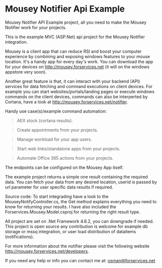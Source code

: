# Mousey Notifier Api Example
Mousey Notifier API Example project, all you need to make the Mousey Notifier work for your projects.

This is the example MVC (ASP.Net) api project for the Mousey Notifier integration.

Mousey is a client app that can reduce RSI and boost your computer experience by combining and exposing windows features to your mouse 
location. It's a handy app for every day's work. You can download the app for your devices on http://mousey.forservices.net 
(it will on the windows appstore very soon).

Another great feature is that, it can interact with your backend (API) services for data fetching and command executions on client devices.
For example you can start websites/portals/landing pages or execute windows commands on the client devices, 
commands can also be interperted by Cortana, have a look at http://mousey.forservices.net/notifier.

Handy use case(s)/example command automation:
> AEX stock (cortana results).

> Create appointments from your projects.

> Manage workload for your app users.

> Start web links/standalone apps from your projects.

> Automate Office 365 actions from your projects.

The endpoints can be configured on the Mousey App itself.

The example project returns a simple one result containing the required data. You can fetch your data from any desired location, userid 
is passed by url parameter for user specific data results if required.

Source code:
To start integrading have a look to the MouseyNotifyController.cs, the Get method explains everything you need to know for 
returning your results. I have also included the Forservices.Mousey.Model.csproj for returning the right result type.

All project are set on .Net Framework 4.6.2, you can downgrade if needed. This project is open source any contribution is welcome for 
example db storage or mssq integration, or user load distribution of dataitems (notifications).

For more information about the notifier please visit the following website http://mousey.forservices.net/developers.

If you need any help or info you can contact me at: osman@forservices.net

